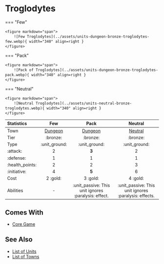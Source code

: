 # Troglodytes

=== "Few"

    <figure markdown="span">
        ![Few Troglodytes](../assets/units-dungeon-bronze-troglodytes-few.webp){ width="340" align=right }
    </figure>

=== "Pack"

    <figure markdown="span">
        ![Pack of Troglodytes](../assets/units-dungeon-bronze-troglodytes-pack.webp){ width="340" align=right }
    </figure>

=== "Neutral"

    <figure markdown="span">
        ![Neutral Troglodytes](../assets/units-neutral-bronze-troglodytes.webp){ width="340" align=right }
    </figure>


| Statistics | Few | Pack | Neutral |
| :--- | :---: | :---: | :---: |
| Town | [Dungeon](../towns/dungeon.md) | [Dungeon](../towns/dungeon.md) | [Neutral](../towns/neutral.md) |
| Tier | :bronze: | :bronze: | :bronze: |
| Type | :unit_ground: | :unit_ground: | :unit_ground: |
| :attack: | 2 | **3** | 2 |
| :defense: | 1 | 1 | 1 |
| :health_points: | 2 | 2 | 3 |
| :initiative: | 4 | **5** | 6 |
| Cost | 2 :gold: | 3 :gold: | 4 :gold: |
| Abilities | - | :unit_passive: This unit ignores :paralysis: effect. | :unit_passive: This unit ignores :paralysis: effects. |


## Comes With

- [Core Game](../content/core_game.md)


## See Also

- [List of Units](index.md)
- [List of Towns](../towns/index.md)